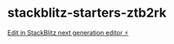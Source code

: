 # stackblitz-starters-ztb2rk

[Edit in StackBlitz next generation editor ⚡️](https://stackblitz.com/~/github.com/isak123isak/stackblitz-starters-ztb2rk)